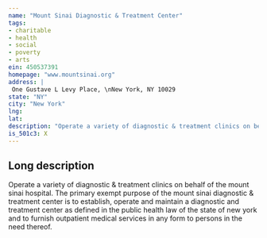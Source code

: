```yaml
---
name: "Mount Sinai Diagnostic & Treatment Center"
tags:
- charitable
- health
- social
- poverty
- arts
ein: 450537391
homepage: "www.mountsinai.org"
address: |
 One Gustave L Levy Place, \nNew York, NY 10029
state: "NY"
city: "New York"
lng: 
lat: 
description: "Operate a variety of diagnostic & treatment clinics on behalf of mount sinai hospital. "
is_501c3: X
---
```


## Long description

Operate a variety of diagnostic & treatment clinics on behalf of the mount sinai hospital. The primary exempt purpose of the mount sinai diagnostic & treatment center is to establish, operate and maintain a diagnostic and treatment center as defined in the public health law of the state of new york and to furnish outpatient medical services in any form to persons in the need thereof. 
